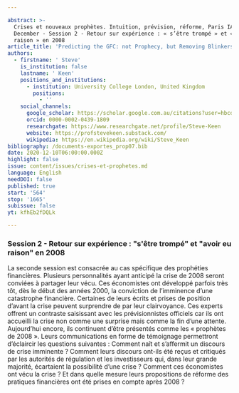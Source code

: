 ```yaml
---

abstract: >-
  Crises et nouveaux prophètes. Intuition, prévision, réforme, Paris IAS, 10-11
  December - Session 2 - Retour sur expérience : « s’être trompé » et « avoir eu
  raison » en 2008
article_title: 'Predicting the GFC: not Prophecy, but Removing Blinkers'
authors:
  - firstname: ' Steve'
    is_institution: false
    lastname: ' Keen'
    positions_and_institutions:
      - institution: University College London, United Kingdom
        positions:
          - ''
    social_channels:
      google_scholar: https://scholar.google.com.au/citations?user=hbcdga0AAAAJ&hl=en
      orcid: 0000-0002-0439-1809
      researchgate: https://www.researchgate.net/profile/Steve-Keen
      website: https://profstevekeen.substack.com/
      wikipedia: https://en.wikipedia.org/wiki/Steve_Keen
bibliography: /documents-exportes_prop07.bib
date: 2020-12-10T06:00:00.000Z
highlight: false
issue: content/issues/crises-et-prophetes.md
language: English
needDOI: false
published: true
start: '564'
stop: '1665'
subissue: false
yt: kfhEb2fDQLk

---
```



### Session 2 - Retour sur expérience : "s'être trompé" et "avoir eu raison" en 2008

La seconde session est consacrée au cas spécifique des prophéties financières. Plusieurs personnalités ayant anticipé la crise de 2008 seront conviées à partager leur vécu. Ces économistes ont développé parfois très tôt, dès le début des années 2000, la conviction de l’imminence d’une catastrophe financière. Certaines de leurs écrits et prises de position d’avant la crise peuvent surprendre de par leur clairvoyance. Ces experts offrent un contraste saisissant avec les prévisionnistes officiels car ils ont accueilli la crise non comme une surprise mais comme la fin d’une attente. Aujourd’hui encore, ils continuent d’être présentés comme les « prophètes de 2008 ». Leurs communications en forme de témoignage permettront d’éclaircir les questions suivantes : Comment naît et s’affermit un discours de crise imminente ? Comment leurs discours ont-ils été reçus et critiqués par les autorités de régulation et les investisseurs qui, dans leur grande majorité, écartaient la possibilité d’une crise ? Comment ces économistes ont vécu la crise ? Et dans quelle mesure leurs propositions de réforme des pratiques financières ont été prises en compte après 2008 ?

<Youtube yt="kfhEb2fDQLk" caption="Predicting the GFC: not prophecy, but removing blinkers" start="564" stop="1665"></Youtube>